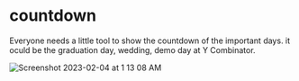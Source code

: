 # countdown

Everyone needs a little tool to show the countdown of the important days.
it oculd be the graduation day, wedding, demo day at Y Combinator.

![Screenshot 2023-02-04 at 1 13 08 AM](https://user-images.githubusercontent.com/22360911/216752224-d6f38905-5e42-46b0-b245-f69d69b018b8.png)
